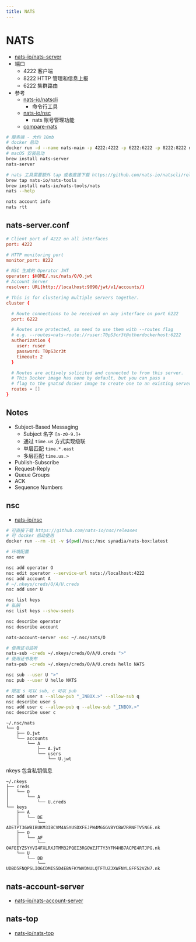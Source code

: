 ```yaml
---
title: NATS
---
```


# NATS

- [nats-io/nats-server](https://github.com/nats-io/nats-server)
- 端口
  - 4222 客户端
  - 8222 HTTP 管理和信息上报
  - 6222 集群路由
- 参考
  - [nats-io/natscli](https://github.com/nats-io/natscli)
    - 命令行工具
  - [nats-io/nsc](https://github.com/nats-io/nsc)
    - nats 账号管理功能
  - [compare-nats](https://docs.nats.io/compare-nats)

```bash
# 服务端 - 大约 10mb
# docker 启动
docker run -d --name nats-main -p 4222:4222 -p 6222:6222 -p 8222:8222 nats:alpine
# macOS 安装启动
brew install nats-server
nats-server

# nats 工具需要额外 tap 或者直接下载 https://github.com/nats-io/natscli/releases
brew tap nats-io/nats-tools
brew install nats-io/nats-tools/nats
nats --help

nats account info
nats rtt
```

## nats-server.conf

```conf
# Client port of 4222 on all interfaces
port: 4222

# HTTP monitoring port
monitor_port: 8222

# NSC 生成的 Operator JWT
operator: $HOME/.nsc/nats/O/O.jwt
# Account Server
resolver: URL(http://localhost:9090/jwt/v1/accounts/)

# This is for clustering multiple servers together.
cluster {

  # Route connections to be received on any interface on port 6222
  port: 6222

  # Routes are protected, so need to use them with --routes flag
  # e.g. --routes=nats-route://ruser:T0pS3cr3t@otherdockerhost:6222
  authorization {
    user: ruser
    password: T0pS3cr3t
    timeout: 2
  }

  # Routes are actively solicited and connected to from this server.
  # This Docker image has none by default, but you can pass a
  # flag to the gnatsd docker image to create one to an existing server.
  routes = []
}
```

## Notes
* Subject-Based Messaging
  * Subject 名字 `[a-z0-9.]+`
  * 通过 `time.us` 方式实现级联
  * 单层匹配 `time.*.east`
  * 多层匹配 `time.us.>`
* Publish-Subscribe
* Request-Reply
* Queue Groups
* ACK
* Sequence Numbers

## nsc

- [nats-io/nsc](https://github.com/nats-io/nsc)

```bash
# 可直接下载 https://github.com/nats-io/nsc/releases
# 可 docker 启动使用
docker run --rm -it -v $(pwd)/nsc:/nsc synadia/nats-box:latest

# 环境配置
nsc env

nsc add operator O
nsc edit operator --service-url nats://localhost:4222
nsc add account A
# ~/.nkeys/creds/O/A/U.creds
nsc add user U

nsc list keys
# 私钥
nsc list keys --show-seeds

nsc describe operator
nsc describe account

nats-account-server -nsc ~/.nsc/nats/O

# 使用证书监听
nats-sub -creds ~/.nkeys/creds/O/A/U.creds ">"
# 使用证书发布
nats-pub -creds ~/.nkeys/creds/O/A/U.creds hello NATS

nsc sub --user U ">"
nsc pub --user U hello NATS

# 限定 s 可以 sub, c 可以 pub
nsc add user s --allow-pub "_INBOX.>" --allow-sub q
nsc describe user s
nsc add user c --allow-pub q --allow-sub "_INBOX.>"
nsc describe user c
```

```
~/.nsc/nats
└── O
    ├── O.jwt
    └── accounts
        └── A
            ├── A.jwt
            └── users
                └── U.jwt
```

nkeys 包含私钥信息

```
~/.nkeys
├── creds
│   └── O
│       └── A
│           └── U.creds
└── keys
    ├── A
    │   └── DE
    │       └── ADETPT36WBIBUKM3IBCVM4A5YUSDXFEJPW4M6GGVBYCBW7RRNFTV5NGE.nk
    ├── O
    │   └── AF
    │       └── OAFEEYZSYYVI4FXLRXJTMM32PQEI3RGOWZJT7Y3YFM4HB7ACPE4RTJPG.nk
    └── U
        └── DB
            └── UDBD5FNQPSLIO6CDMIS5D4EBNFKYWVDNULQTFTUZJXWFNYLGFF52VZN7.nk
```

## nats-account-server
* [nats-io/nats-account-server](https://github.com/nats-io/nats-account-server)

## nats-top
* [nats-io/nats-top](https://github.com/nats-io/nats-top)
